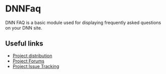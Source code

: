 # DNNFaq
DNN FAQ is a basic module used for displaying frequently asked questions on your DNN site.

Useful links
------------
* [Project distribution](http://dnnfaq.codeplex.com/)
* [Project Forums](http://www.dnnsoftware.com/forums/forumid/27/scope/threads)
* [Project Issue Tracking](http://dnnfaq.codeplex.com/workitem/list/basic)

